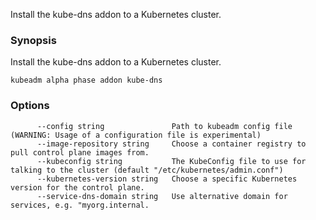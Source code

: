 
Install the kube-dns addon to a Kubernetes cluster.

### Synopsis


Install the kube-dns addon to a Kubernetes cluster.

```
kubeadm alpha phase addon kube-dns
```

### Options

```
      --config string               Path to kubeadm config file (WARNING: Usage of a configuration file is experimental)
      --image-repository string     Choose a container registry to pull control plane images from.
      --kubeconfig string           The KubeConfig file to use for talking to the cluster (default "/etc/kubernetes/admin.conf")
      --kubernetes-version string   Choose a specific Kubernetes version for the control plane.
      --service-dns-domain string   Use alternative domain for services, e.g. "myorg.internal.
```

